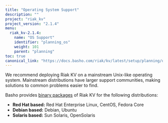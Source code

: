 ```yaml
---
title: "Operating System Support"
description: ""
project: "riak_kv"
project_version: "2.1.4"
menu:
  riak_kv-2.1.4:
    name: "OS Support"
    identifier: "planning_os"
    weight: 101
    parent: "planning"
toc: true
canonical_link: "https://docs.basho.com/riak/kv/latest/setup/planning/operating-system"
---
```


[downloads]: /riak/kv/2.1.4/downloads/

We recommend deploying Riak KV on a mainstream Unix-like operating system.
Mainstream distributions have larger support communities, making
solutions to common problems easier to find. 

Basho provides [binary packages][downloads] of Riak KV for the following distributions:

* **Red Hat based:** Red Hat Enterprise Linux, CentOS, Fedora Core
* **Debian based:** Debian, Ubuntu
* **Solaris based:** Sun Solaris, OpenSolaris
